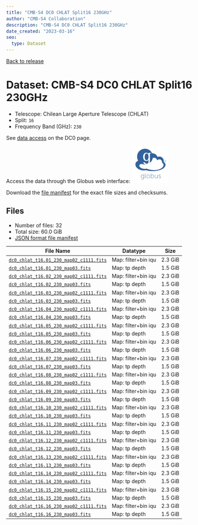 ```yaml
---
title: "CMB-S4 DC0 CHLAT Split16 230GHz"
author: "CMB-S4 Collaboration"
description: "CMB-S4 DC0 CHLAT Split16 230GHz"
date_created: "2023-03-16"
seo:
  type: Dataset
---
```


[Back to release](./dc0.html#datasets)

# Dataset: CMB-S4 DC0 CHLAT Split16 230GHz

- Telescope: Chilean Large Aperture Telescope (CHLAT) 
- Split: `16`
- Frequency Band (GHz): `230`

See [data access](./dc0.html#data-access) on the DC0 page.

Access the data through the Globus web interface: [![Download via Globus](images/globus-logo.png)](https://app.globus.org/file-manager?origin_id=38f01147-f09e-483d-a552-3866669a846d&origin_path=%2Fdatareleases%2Fdc0%2Fmission%2Fchlat%2Fsplit16%2F230%2F)

Download the [file manifest](https://g-456d30.0ed28.75bc.data.globus.org/datareleases/dc0/mission/chlat/split16/230/manifest.json) for the exact file sizes and checksums.

## Files

- Number of files: 32
- Total size: 60.0 GiB
- [JSON format file manifest](https://g-456d30.0ed28.75bc.data.globus.org/datareleases/dc0/mission/chlat/split16/230/manifest.json)

|                                                                                File Name                                                                                |      Datatype       |  Size   |
| ----------------------------------------------------------------------------------------------------------------------------------------------------------------------- | ------------------- | ------- |
| [`dc0_chlat_t16.01_230_map02_c1111.fits`](https://g-456d30.0ed28.75bc.data.globus.org/datareleases/dc0/mission/chlat/split16/230/dc0_chlat_t16.01_230_map02_c1111.fits) | Map: filter+bin iqu | 2.3 GiB |
| [`dc0_chlat_t16.01_230_map03.fits`](https://g-456d30.0ed28.75bc.data.globus.org/datareleases/dc0/mission/chlat/split16/230/dc0_chlat_t16.01_230_map03.fits)             | Map: tp depth       | 1.5 GiB |
| [`dc0_chlat_t16.02_230_map02_c1111.fits`](https://g-456d30.0ed28.75bc.data.globus.org/datareleases/dc0/mission/chlat/split16/230/dc0_chlat_t16.02_230_map02_c1111.fits) | Map: filter+bin iqu | 2.3 GiB |
| [`dc0_chlat_t16.02_230_map03.fits`](https://g-456d30.0ed28.75bc.data.globus.org/datareleases/dc0/mission/chlat/split16/230/dc0_chlat_t16.02_230_map03.fits)             | Map: tp depth       | 1.5 GiB |
| [`dc0_chlat_t16.03_230_map02_c1111.fits`](https://g-456d30.0ed28.75bc.data.globus.org/datareleases/dc0/mission/chlat/split16/230/dc0_chlat_t16.03_230_map02_c1111.fits) | Map: filter+bin iqu | 2.3 GiB |
| [`dc0_chlat_t16.03_230_map03.fits`](https://g-456d30.0ed28.75bc.data.globus.org/datareleases/dc0/mission/chlat/split16/230/dc0_chlat_t16.03_230_map03.fits)             | Map: tp depth       | 1.5 GiB |
| [`dc0_chlat_t16.04_230_map02_c1111.fits`](https://g-456d30.0ed28.75bc.data.globus.org/datareleases/dc0/mission/chlat/split16/230/dc0_chlat_t16.04_230_map02_c1111.fits) | Map: filter+bin iqu | 2.3 GiB |
| [`dc0_chlat_t16.04_230_map03.fits`](https://g-456d30.0ed28.75bc.data.globus.org/datareleases/dc0/mission/chlat/split16/230/dc0_chlat_t16.04_230_map03.fits)             | Map: tp depth       | 1.5 GiB |
| [`dc0_chlat_t16.05_230_map02_c1111.fits`](https://g-456d30.0ed28.75bc.data.globus.org/datareleases/dc0/mission/chlat/split16/230/dc0_chlat_t16.05_230_map02_c1111.fits) | Map: filter+bin iqu | 2.3 GiB |
| [`dc0_chlat_t16.05_230_map03.fits`](https://g-456d30.0ed28.75bc.data.globus.org/datareleases/dc0/mission/chlat/split16/230/dc0_chlat_t16.05_230_map03.fits)             | Map: tp depth       | 1.5 GiB |
| [`dc0_chlat_t16.06_230_map02_c1111.fits`](https://g-456d30.0ed28.75bc.data.globus.org/datareleases/dc0/mission/chlat/split16/230/dc0_chlat_t16.06_230_map02_c1111.fits) | Map: filter+bin iqu | 2.3 GiB |
| [`dc0_chlat_t16.06_230_map03.fits`](https://g-456d30.0ed28.75bc.data.globus.org/datareleases/dc0/mission/chlat/split16/230/dc0_chlat_t16.06_230_map03.fits)             | Map: tp depth       | 1.5 GiB |
| [`dc0_chlat_t16.07_230_map02_c1111.fits`](https://g-456d30.0ed28.75bc.data.globus.org/datareleases/dc0/mission/chlat/split16/230/dc0_chlat_t16.07_230_map02_c1111.fits) | Map: filter+bin iqu | 2.3 GiB |
| [`dc0_chlat_t16.07_230_map03.fits`](https://g-456d30.0ed28.75bc.data.globus.org/datareleases/dc0/mission/chlat/split16/230/dc0_chlat_t16.07_230_map03.fits)             | Map: tp depth       | 1.5 GiB |
| [`dc0_chlat_t16.08_230_map02_c1111.fits`](https://g-456d30.0ed28.75bc.data.globus.org/datareleases/dc0/mission/chlat/split16/230/dc0_chlat_t16.08_230_map02_c1111.fits) | Map: filter+bin iqu | 2.3 GiB |
| [`dc0_chlat_t16.08_230_map03.fits`](https://g-456d30.0ed28.75bc.data.globus.org/datareleases/dc0/mission/chlat/split16/230/dc0_chlat_t16.08_230_map03.fits)             | Map: tp depth       | 1.5 GiB |
| [`dc0_chlat_t16.09_230_map02_c1111.fits`](https://g-456d30.0ed28.75bc.data.globus.org/datareleases/dc0/mission/chlat/split16/230/dc0_chlat_t16.09_230_map02_c1111.fits) | Map: filter+bin iqu | 2.3 GiB |
| [`dc0_chlat_t16.09_230_map03.fits`](https://g-456d30.0ed28.75bc.data.globus.org/datareleases/dc0/mission/chlat/split16/230/dc0_chlat_t16.09_230_map03.fits)             | Map: tp depth       | 1.5 GiB |
| [`dc0_chlat_t16.10_230_map02_c1111.fits`](https://g-456d30.0ed28.75bc.data.globus.org/datareleases/dc0/mission/chlat/split16/230/dc0_chlat_t16.10_230_map02_c1111.fits) | Map: filter+bin iqu | 2.3 GiB |
| [`dc0_chlat_t16.10_230_map03.fits`](https://g-456d30.0ed28.75bc.data.globus.org/datareleases/dc0/mission/chlat/split16/230/dc0_chlat_t16.10_230_map03.fits)             | Map: tp depth       | 1.5 GiB |
| [`dc0_chlat_t16.11_230_map02_c1111.fits`](https://g-456d30.0ed28.75bc.data.globus.org/datareleases/dc0/mission/chlat/split16/230/dc0_chlat_t16.11_230_map02_c1111.fits) | Map: filter+bin iqu | 2.3 GiB |
| [`dc0_chlat_t16.11_230_map03.fits`](https://g-456d30.0ed28.75bc.data.globus.org/datareleases/dc0/mission/chlat/split16/230/dc0_chlat_t16.11_230_map03.fits)             | Map: tp depth       | 1.5 GiB |
| [`dc0_chlat_t16.12_230_map02_c1111.fits`](https://g-456d30.0ed28.75bc.data.globus.org/datareleases/dc0/mission/chlat/split16/230/dc0_chlat_t16.12_230_map02_c1111.fits) | Map: filter+bin iqu | 2.3 GiB |
| [`dc0_chlat_t16.12_230_map03.fits`](https://g-456d30.0ed28.75bc.data.globus.org/datareleases/dc0/mission/chlat/split16/230/dc0_chlat_t16.12_230_map03.fits)             | Map: tp depth       | 1.5 GiB |
| [`dc0_chlat_t16.13_230_map02_c1111.fits`](https://g-456d30.0ed28.75bc.data.globus.org/datareleases/dc0/mission/chlat/split16/230/dc0_chlat_t16.13_230_map02_c1111.fits) | Map: filter+bin iqu | 2.3 GiB |
| [`dc0_chlat_t16.13_230_map03.fits`](https://g-456d30.0ed28.75bc.data.globus.org/datareleases/dc0/mission/chlat/split16/230/dc0_chlat_t16.13_230_map03.fits)             | Map: tp depth       | 1.5 GiB |
| [`dc0_chlat_t16.14_230_map02_c1111.fits`](https://g-456d30.0ed28.75bc.data.globus.org/datareleases/dc0/mission/chlat/split16/230/dc0_chlat_t16.14_230_map02_c1111.fits) | Map: filter+bin iqu | 2.3 GiB |
| [`dc0_chlat_t16.14_230_map03.fits`](https://g-456d30.0ed28.75bc.data.globus.org/datareleases/dc0/mission/chlat/split16/230/dc0_chlat_t16.14_230_map03.fits)             | Map: tp depth       | 1.5 GiB |
| [`dc0_chlat_t16.15_230_map02_c1111.fits`](https://g-456d30.0ed28.75bc.data.globus.org/datareleases/dc0/mission/chlat/split16/230/dc0_chlat_t16.15_230_map02_c1111.fits) | Map: filter+bin iqu | 2.3 GiB |
| [`dc0_chlat_t16.15_230_map03.fits`](https://g-456d30.0ed28.75bc.data.globus.org/datareleases/dc0/mission/chlat/split16/230/dc0_chlat_t16.15_230_map03.fits)             | Map: tp depth       | 1.5 GiB |
| [`dc0_chlat_t16.16_230_map02_c1111.fits`](https://g-456d30.0ed28.75bc.data.globus.org/datareleases/dc0/mission/chlat/split16/230/dc0_chlat_t16.16_230_map02_c1111.fits) | Map: filter+bin iqu | 2.3 GiB |
| [`dc0_chlat_t16.16_230_map03.fits`](https://g-456d30.0ed28.75bc.data.globus.org/datareleases/dc0/mission/chlat/split16/230/dc0_chlat_t16.16_230_map03.fits)             | Map: tp depth       | 1.5 GiB |

